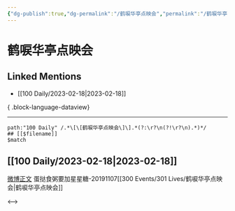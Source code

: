 ```yaml
---
{"dg-publish":true,"dg-permalink":"/鹤唳华亭点映会","permalink":"/鹤唳华亭点映会/","created":"2023-02-19T13:50:39.000+08:00","updated":"2023-04-10T16:33:56.000+08:00"}
---
```


# 鹤唳华亭点映会

## Linked Mentions
- [[100 Daily/2023-02-18\|2023-02-18]]

{ .block-language-dataview}

---

```expander
path:"100 Daily" /.*\[\[鹤唳华亭点映会\]\].*(?:\r?\n(?!\r?\n).*)*/
## [[$filename]]
$match
```
## [[100 Daily/2023-02-18\|2023-02-18]]
[微博正文](https://m.weibo.cn/6048634807/4870575644742939) 蛋挞食粥要加星星糖-20191107[[300 Events/301 Lives/鹤唳华亭点映会\|鹤唳华亭点映会]]

<-->